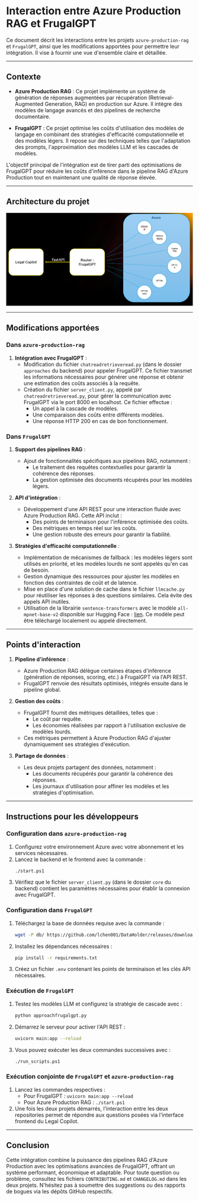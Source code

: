 # Interaction entre Azure Production RAG et FrugalGPT

Ce document décrit les interactions entre les projets `azure-production-rag` et `FrugalGPT`, ainsi que les modifications apportées pour permettre leur intégration. Il vise à fournir une vue d'ensemble claire et détaillée.

---

## Contexte

- **Azure Production RAG** : Ce projet implémente un système de génération de réponses augmentées par récupération (Retrieval-Augmented Generation, RAG) en production sur Azure. Il intègre des modèles de langage avancés et des pipelines de recherche documentaire.

- **FrugalGPT** : Ce projet optimise les coûts d'utilisation des modèles de langage en combinant des stratégies d'efficacité computationnelle et des modèles légers. Il repose sur des techniques telles que l'adaptation des prompts, l'approximation des modèles LLM et les cascades de modèles.

L'objectif principal de l'intégration est de tirer parti des optimisations de FrugalGPT pour réduire les coûts d'inférence dans le pipeline RAG d'Azure Production tout en maintenant une qualité de réponse élevée.

---

## Architecture du projet

![Architecture](./image/archi.png)

---

## Modifications apportées

### Dans `azure-production-rag`

1. **Intégration avec FrugalGPT** :
   - Modification du fichier `chatreadretrieveread.py` (dans le dossier `approaches` du backend) pour appeler FrugalGPT. Ce fichier transmet les informations nécessaires pour générer une réponse et obtenir une estimation des coûts associés à la requête.
   - Création du fichier `server_client.py`, appelé par `chatreadretrieveread.py`, pour gérer la communication avec FrugalGPT via le port 8000 en localhost. Ce fichier effectue :
     - Un appel à la cascade de modèles.
     - Une comparaison des coûts entre différents modèles.
     - Une réponse HTTP 200 en cas de bon fonctionnement.

### Dans `FrugalGPT`

1. **Support des pipelines RAG** :
   - Ajout de fonctionnalités spécifiques aux pipelines RAG, notamment :
     - Le traitement des requêtes contextuelles pour garantir la cohérence des réponses.
     - La gestion optimisée des documents récupérés pour les modèles légers.

2. **API d'intégration** :
   - Développement d'une API REST pour une interaction fluide avec Azure Production RAG. Cette API inclut :
     - Des points de terminaison pour l'inférence optimisée des coûts.
     - Des métriques en temps réel sur les coûts.
     - Une gestion robuste des erreurs pour garantir la fiabilité.

3. **Stratégies d'efficacité computationnelle** :
   - Implémentation de mécanismes de fallback : les modèles légers sont utilisés en priorité, et les modèles lourds ne sont appelés qu'en cas de besoin.
   - Gestion dynamique des ressources pour ajuster les modèles en fonction des contraintes de coût et de latence.
   - Mise en place d'une solution de cache dans le fichier `llmcache.py` pour réutiliser les réponses à des questions similaires. Cela évite des appels API inutiles.
   - Utilisation de la librairie `sentence-transformers` avec le modèle `all-mpnet-base-v2` disponible sur Hugging Face : [lien](https://huggingface.co/sentence-transformers/all-mpnet-base-v2). Ce modèle peut être téléchargé localement ou appelé directement.

---

## Points d'interaction

1. **Pipeline d'inférence** :
   - Azure Production RAG délègue certaines étapes d'inférence (génération de réponses, scoring, etc.) à FrugalGPT via l'API REST.
   - FrugalGPT renvoie des résultats optimisés, intégrés ensuite dans le pipeline global.

2. **Gestion des coûts** :
   - FrugalGPT fournit des métriques détaillées, telles que :
     - Le coût par requête.
     - Les économies réalisées par rapport à l'utilisation exclusive de modèles lourds.
   - Ces métriques permettent à Azure Production RAG d'ajuster dynamiquement ses stratégies d'exécution.

3. **Partage de données** :
   - Les deux projets partagent des données, notamment :
     - Les documents récupérés pour garantir la cohérence des réponses.
     - Les journaux d'utilisation pour affiner les modèles et les stratégies d'optimisation.

---

## Instructions pour les développeurs

### Configuration dans `azure-production-rag`

1. Configurez votre environnement Azure avec votre abonnement et les services nécessaires.
2. Lancez le backend et le frontend avec la commande :
   ```bash
   ./start.ps1
   ```
3. Vérifiez que le fichier `server_client.py` (dans le dossier `core` du backend) contient les paramètres nécessaires pour établir la connexion avec FrugalGPT.

### Configuration dans `FrugalGPT`

1. Téléchargez la base de données requise avec la commande :
   ```bash
   wget -P db/ https://github.com/lchen001/DataHolder/releases/download/v0.0.1/HEADLINES.sqlite
   ```
2. Installez les dépendances nécessaires :
   ```bash
   pip install -r requirements.txt
   ```
3. Créez un fichier `.env` contenant les points de terminaison et les clés API nécessaires.

### Exécution de `FrugalGPT`

1. Testez les modèles LLM et configurez la stratégie de cascade avec :
   ```bash
   python approachfrugalgpt.py
   ```
2. Démarrez le serveur pour activer l'API REST :
   ```bash
   uvicorn main:app --reload
   ```
3. Vous pouvez exécuter les deux commandes successives avec :
   ```bash
   ./run_scripts.ps1
   ```

### Exécution conjointe de `FrugalGPT` et `azure-production-rag`

1. Lancez les commandes respectives :
   - Pour FrugalGPT : `uvicorn main:app --reload`
   - Pour Azure Production RAG : `./start.ps1`
2. Une fois les deux projets démarrés, l'interaction entre les deux repositories permet de répondre aux questions posées via l'interface frontend du Legal Copilot.

---

## Conclusion

Cette intégration combine la puissance des pipelines RAG d'Azure Production avec les optimisations avancées de FrugalGPT, offrant un système performant, économique et adaptable. Pour toute question ou problème, consultez les fichiers `CONTRIBUTING.md` et `CHANGELOG.md` dans les deux projets. N'hésitez pas à soumettre des suggestions ou des rapports de bogues via les dépôts GitHub respectifs.